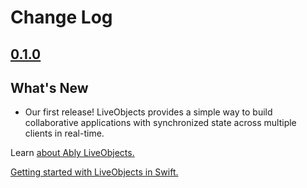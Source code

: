 # Change Log

## [0.1.0](https://github.com/ably/ably-liveobjects-swift-plugin/tree/0.1.0)

## What's New

- Our first release! LiveObjects provides a simple way to build collaborative applications with synchronized state across multiple clients in real-time.

Learn [about Ably LiveObjects.](https://ably.com/docs/liveobjects)

[Getting started with LiveObjects in Swift.](https://ably.com/docs/liveobjects/quickstart/swift)
